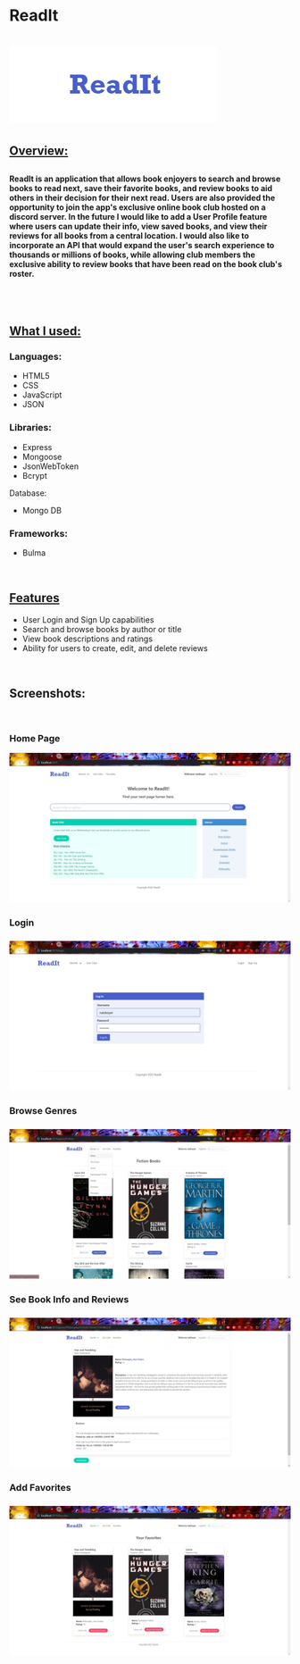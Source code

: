 <h1>ReadIt<h1>

<img src="https://github.com/brittaniejose/backend-project/blob/main/public/images/ReadIt.png?raw=true" alt="readit.png">

<h2><u>Overview:</u><h2>

<h4>ReadIt is an application that allows book enjoyers to search and browse books to read next, save their favorite books, and review books to aid others in their decision for their next read. Users are also provided the opportunity to join the app's exclusive online book club hosted on a discord server. In the future I would like to add a User Profile feature where users can update their info, view saved books, and view their reviews for all books from a central location. I would also like to incorporate an API that would expand the user's search experience to thousands or millions of books, while allowing club members the exclusive ability to review books that have been read on the book club's roster.</h4>

</br>
</br>
<h2><u>What I used:</u></h3>
<h3>Languages:</h3>
<ul>
    <li>HTML5</li>
    <li>CSS</li>
    <li>JavaScript</li>
    <li>JSON</li>
</ul>

<h3>Libraries:</h3>
<ul>
    <li>Express</li>
    <li>Mongoose</li>
    <li>JsonWebToken</li>
    <li>Bcrypt</li>
</ul

<h3>Database:</h3>
<ul>
    <li>Mongo DB</li>
</ul>

<h3>Frameworks:</h3>
<ul>
    <li>Bulma</li>
</ul>

</br>

<h2><u>Features</u></h2>
<ul>
    <li>User Login and Sign Up capabilities</li>
    <li>Search and browse books by author or title</li>
    <li>View book descriptions and ratings</li>
    <li>Ability for users to create, edit, and delete reviews</li>
</ul>

</br>

<h2>Screenshots:</h2>
<br />
<h3>Home Page</h3>
<img src="https://github.com/brittaniejose/backend-project/blob/main/public/images/readit-home.png?raw=true" alt="readit-home.png" style="width: 200px, height: 200px">
</br>
<h3>Login<h3>
<img src="https://github.com/brittaniejose/backend-project/blob/main/public/images/readit-login.png?raw=true" alt="readit-login.png" style="width: 200px, height: 200px">
</br>
<h3>Browse Genres<h3>
<img src="https://github.com/brittaniejose/backend-project/blob/main/public/images/readit-genre.png?raw=true" alt="readit-genre.png" style="width: 200px, height: 200px">
</br>
<h3>See Book Info and Reviews<h3>
<img src="https://github.com/brittaniejose/backend-project/blob/main/public/images/readit-bookinfo.png?raw=true" alt="readit-bookinfo.png" style="width: 200px, height: 200px">
</br>
<h3>Add Favorites<h3>
<img src="https://github.com/brittaniejose/backend-project/blob/main/public/images/readit-favorites.png?raw=true" alt="readit-favorites.png" style="width: 200px, height: 200px">




       
